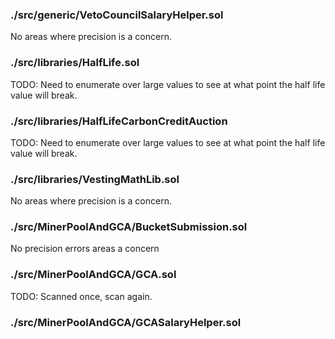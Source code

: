 
### ./src/generic/VetoCouncilSalaryHelper.sol
No areas where precision is a concern.


### ./src/libraries/HalfLife.sol
TODO: Need to enumerate over large values to see at what point the half life value
will break.


### ./src/libraries/HalfLifeCarbonCreditAuction 
TODO: Need to enumerate over large values to see at what point the half life value
will break.

### ./src/libraries/VestingMathLib.sol
No areas where precision is a concern.

### ./src/MinerPoolAndGCA/BucketSubmission.sol
No precision errors areas a concern 

### ./src/MinerPoolAndGCA/GCA.sol
TODO: Scanned once, scan again.

### ./src/MinerPoolAndGCA/GCASalaryHelper.sol
